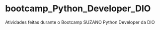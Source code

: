 # bootcamp_Python_Developer_DIO
Atividades feitas durante o Bootcamp SUZANO Python Developer da DIO
